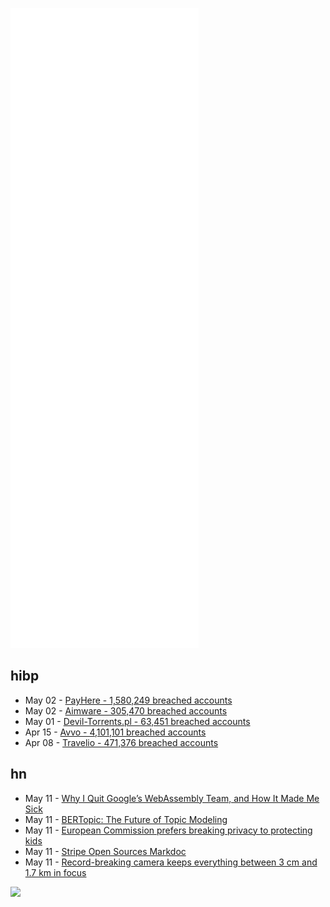 ![Metrics](https://raw.githubusercontent.com/phixion/phixion/master/metrics.svg)

## hibp

<!--
for https://github.com/phixion/phixion/blob/main/.github/workflows/feeds.yml
-->
<!--START_SECTION:haveibeenpwnd-->
- May 02 - [PayHere - 1,580,249 breached accounts](https://haveibeenpwned.com/PwnedWebsites#PayHere)
- May 02 - [Aimware - 305,470 breached accounts](https://haveibeenpwned.com/PwnedWebsites#Aimware)
- May 01 - [Devil-Torrents.pl - 63,451 breached accounts](https://haveibeenpwned.com/PwnedWebsites#DevilTorrents)
- Apr 15 - [Avvo - 4,101,101 breached accounts](https://haveibeenpwned.com/PwnedWebsites#Avvo)
- Apr 08 - [Travelio - 471,376 breached accounts](https://haveibeenpwned.com/PwnedWebsites#Travelio)
<!--END_SECTION:haveibeenpwnd-->

## hn

<!--
for https://github.com/phixion/phixion/blob/main/.github/workflows/feeds.yml
-->
<!--START_SECTION:hn-->
- May 11 - [Why I Quit Google’s WebAssembly Team, and How It Made Me Sick](https://medium.com/@katelyngadd/why-i-quit-googles-webassembly-team-and-how-it-made-me-sick-c50ef562ce1)
- May 11 - [BERTopic: The Future of Topic Modeling](https://www.pinecone.io/learn/bertopic/)
- May 11 - [European Commission prefers breaking privacy to protecting kids](https://www.lightbluetouchpaper.org/2022/05/11/european-commission-prefers-breaking-privacy-to-protecting-kids/)
- May 11 - [Stripe Open Sources Markdoc](https://markdoc.io)
- May 11 - [Record-breaking camera keeps everything between 3 cm and 1.7 km in focus](https://newatlas.com/photography/nist-light-field-camera-record-depth-of-field/)
<!--END_SECTION:hn-->

<!--
for https://yhype.me
-->
![](https://hit.yhype.me/github/profile?user_id=13013670)
